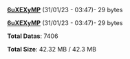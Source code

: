 [**6uXEXyMP**](/data/6uXEXyMP.txt) (31/01/23 - 03:47)- 29 bytes

[**6uXEXyMP**](/data/6uXEXyMP.txt) (31/01/23 - 03:47)- 29 bytes

**Total Datas**: 7406

**Total Size**: 42.32 MB / 42.3 MB